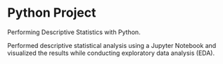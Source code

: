# Python Project
Performing Descriptive Statistics with Python.

Performed descriptive statistical analysis using a Jupyter Notebook and visualized the results while conducting exploratory data analysis (EDA).
